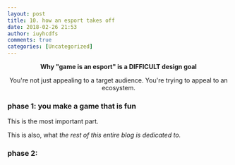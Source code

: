 ```yaml
---
layout: post
title: 10. how an esport takes off
date: 2018-02-26 21:53
author: iuyhcdfs
comments: true
categories: [Uncategorized]
---
```

<p style="text-align:center;"><b>Why "game is an esport" is a DIFFICULT design goal</b></p>
<p style="text-align:center;">You're not just appealing to a target audience.
You're trying to appeal to an ecosystem.</p>

<h3><strong>phase 1: you make a game that is fun</strong></h3>
This is the most important part.

This is also, what <em>the rest of this entire blog is dedicated to.</em>
<h3><strong>phase 2: </strong></h3>
